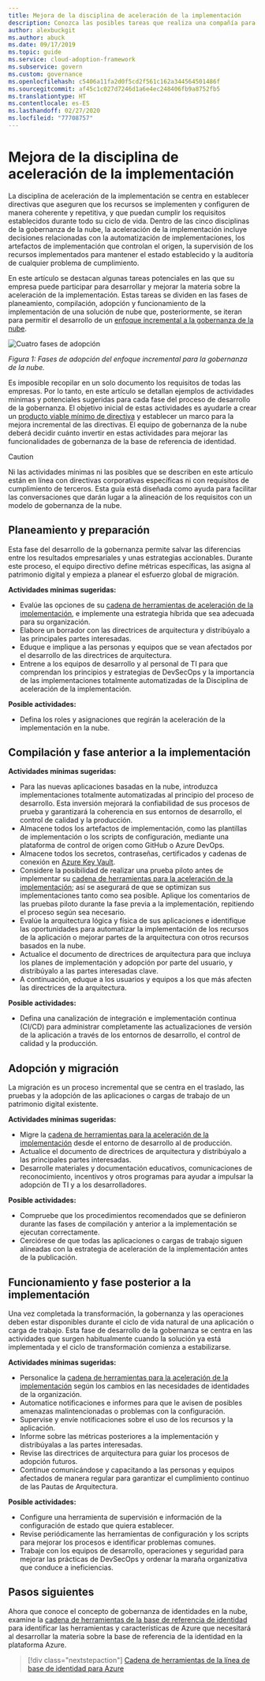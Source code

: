 ```yaml
---
title: Mejora de la disciplina de aceleración de la implementación
description: Conozca las posibles tareas que realiza una compañía para desarrollar y consolidar su materia de aceleración de la implementación en cada fase de la adopción de la nube.
author: alexbuckgit
ms.author: abuck
ms.date: 09/17/2019
ms.topic: guide
ms.service: cloud-adoption-framework
ms.subservice: govern
ms.custom: governance
ms.openlocfilehash: c5406a11fa2d0f5cd2f561c162a344564501486f
ms.sourcegitcommit: af45c1c027d7246d1a6e4ec248406fb9a8752fb5
ms.translationtype: HT
ms.contentlocale: es-ES
ms.lasthandoff: 02/27/2020
ms.locfileid: "77708757"
---
```

# <a name="deployment-acceleration-discipline-improvement"></a>Mejora de la disciplina de aceleración de la implementación

La disciplina de aceleración de la implementación se centra en establecer directivas que aseguren que los recursos se implementen y configuren de manera coherente y repetitiva, y que puedan cumplir los requisitos establecidos durante todo su ciclo de vida. Dentro de las cinco disciplinas de la gobernanza de la nube, la aceleración de la implementación incluye decisiones relacionadas con la automatización de implementaciones, los artefactos de implementación que controlan el origen, la supervisión de los recursos implementados para mantener el estado establecido y la auditoría de cualquier problema de cumplimiento.

En este artículo se destacan algunas tareas potenciales en las que su empresa puede participar para desarrollar y mejorar la materia sobre la aceleración de la implementación. Estas tareas se dividen en las fases de planeamiento, compilación, adopción y funcionamiento de la implementación de una solución de nube que, posteriormente, se iteran para permitir el desarrollo de un [enfoque incremental a la gobernanza de la nube](../guides/index.md#an-incremental-approach-to-cloud-governance).

![Cuatro fases de adopción](../../_images/govern/adoption-phases.png)

*Figura 1: Fases de adopción del enfoque incremental para la gobernanza de la nube.*

Es imposible recopilar en un solo documento los requisitos de todas las empresas. Por lo tanto, en este artículo se detallan ejemplos de actividades mínimas y potenciales sugeridas para cada fase del proceso de desarrollo de la gobernanza. El objetivo inicial de estas actividades es ayudarle a crear un [producto viable mínimo de directiva](../guides/index.md#an-incremental-approach-to-cloud-governance) y establecer un marco para la mejora incremental de las directivas. El equipo de gobernanza de la nube deberá decidir cuánto invertir en estas actividades para mejorar las funcionalidades de gobernanza de la base de referencia de identidad.

> [!CAUTION]
> Ni las actividades mínimas ni las posibles que se describen en este artículo están en línea con directivas corporativas específicas ni con requisitos de cumplimiento de terceros. Esta guía está diseñada como ayuda para facilitar las conversaciones que darán lugar a la alineación de los requisitos con un modelo de gobernanza de la nube.

## <a name="planning-and-readiness"></a>Planeamiento y preparación

Esta fase del desarrollo de la gobernanza permite salvar las diferencias entre los resultados empresariales y unas estrategias accionables. Durante este proceso, el equipo directivo define métricas específicas, las asigna al patrimonio digital y empieza a planear el esfuerzo global de migración.

**Actividades mínimas sugeridas:**

- Evalúe las opciones de su [cadena de herramientas de aceleración de la implementación](./toolchain.md), e implemente una estrategia híbrida que sea adecuada para su organización.
- Elabore un borrador con las directrices de arquitectura y distribúyalo a las principales partes interesadas.
- Eduque e implique a las personas y equipos que se vean afectados por el desarrollo de las directrices de arquitectura.
- Entrene a los equipos de desarrollo y al personal de TI para que comprendan los principios y estrategias de DevSecOps y la importancia de las implementaciones totalmente automatizadas de la Disciplina de aceleración de la implementación.

**Posible actividades:**

- Defina los roles y asignaciones que regirán la aceleración de la implementación en la nube.

## <a name="build-and-predeployment"></a>Compilación y fase anterior a la implementación

**Actividades mínimas sugeridas:**

- Para las nuevas aplicaciones basadas en la nube, introduzca implementaciones totalmente automatizadas al principio del proceso de desarrollo. Esta inversión mejorará la confiabilidad de sus procesos de prueba y garantizará la coherencia en sus entornos de desarrollo, el control de calidad y la producción.
- Almacene todos los artefactos de implementación, como las plantillas de implementación o los scripts de configuración, mediante una plataforma de control de origen como GitHub o Azure DevOps.
- Almacene todos los secretos, contraseñas, certificados y cadenas de conexión en [Azure Key Vault](https://docs.microsoft.com/azure/key-vault).
- Considere la posibilidad de realizar una prueba piloto antes de implementar su [cadena de herramientas para la aceleración de la implementación](./toolchain.md); así se asegurará de que se optimizan sus implementaciones tanto como sea posible. Aplique los comentarios de las pruebas piloto durante la fase previa a la implementación, repitiendo el proceso según sea necesario.
- Evalúe la arquitectura lógica y física de sus aplicaciones e identifique las oportunidades para automatizar la implementación de los recursos de la aplicación o mejorar partes de la arquitectura con otros recursos basados en la nube.
- Actualice el documento de directrices de arquitectura para que incluya los planes de implementación y adopción por parte del usuario, y distribúyalo a las partes interesadas clave.
- A continuación, eduque a los usuarios y equipos a los que más afecten las directrices de la arquitectura.

**Posible actividades:**

- Defina una canalización de integración e implementación continua (CI/CD) para administrar completamente las actualizaciones de versión de la aplicación a través de los entornos de desarrollo, el control de calidad y la producción.

## <a name="adopt-and-migrate"></a>Adopción y migración

La migración es un proceso incremental que se centra en el traslado, las pruebas y la adopción de las aplicaciones o cargas de trabajo de un patrimonio digital existente.

**Actividades mínimas sugeridas:**

- Migre la [cadena de herramientas para la aceleración de la implementación](./toolchain.md) desde el entorno de desarrollo al de producción.
- Actualice el documento de directrices de arquitectura y distribúyalo a las principales partes interesadas.
- Desarrolle materiales y documentación educativos, comunicaciones de reconocimiento, incentivos y otros programas para ayudar a impulsar la adopción de TI y a los desarrolladores.

**Posible actividades:**

- Compruebe que los procedimientos recomendados que se definieron durante las fases de compilación y anterior a la implementación se ejecutan correctamente.
- Cerciórese de que todas las aplicaciones o cargas de trabajo siguen alineadas con la estrategia de aceleración de la implementación antes de la publicación.

## <a name="operate-and-post-implementation"></a>Funcionamiento y fase posterior a la implementación

Una vez completada la transformación, la gobernanza y las operaciones deben estar disponibles durante el ciclo de vida natural de una aplicación o carga de trabajo. Esta fase de desarrollo de la gobernanza se centra en las actividades que surgen habitualmente cuando la solución ya está implementada y el ciclo de transformación comienza a estabilizarse.

**Actividades mínimas sugeridas:**

- Personalice la [cadena de herramientas para la aceleración de la implementación](./toolchain.md) según los cambios en las necesidades de identidades de la organización.
- Automatice notificaciones e informes para que le avisen de posibles amenazas malintencionadas o problemas con la configuración.
- Supervise y envíe notificaciones sobre el uso de los recursos y la aplicación.
- Informe sobre las métricas posteriores a la implementación y distribúyalas a las partes interesadas.
- Revise las directrices de arquitectura para guiar los procesos de adopción futuros.
- Continue comunicándose y capacitando a las personas y equipos afectados de manera regular para garantizar el cumplimiento continuo de las Pautas de Arquitectura.

**Posible actividades:**

- Configure una herramienta de supervisión e información de la configuración de estado que quiera establecer.
- Revise periódicamente las herramientas de configuración y los scripts para mejorar los procesos e identificar problemas comunes.
- Trabaje con los equipos de desarrollo, operaciones y seguridad para mejorar las prácticas de DevSecOps y ordenar la maraña organizativa que conduce a ineficiencias.

## <a name="next-steps"></a>Pasos siguientes

Ahora que conoce el concepto de gobernanza de identidades en la nube, examine la [cadena de herramientas de la base de referencia de identidad](./toolchain.md) para identificar las herramientas y características de Azure que necesitará al desarrollar la materia sobre la base de referencia de la identidad en la plataforma Azure.

> [!div class="nextstepaction"]
> [Cadena de herramientas de la línea de base de identidad para Azure](./toolchain.md)
